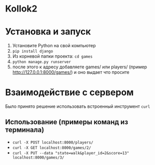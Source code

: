 # Kollok2


# Установка и запуск
1) Установите Python на свой компьютер
2) `pip install django`
3) Из корневой папки проекта: `cd games`
4) `python manage.py runserver`
5) после этого к адресу добавляете games/ или players/ (пример http://127.0.0.1:8000/games/) и оно выдает что просите

# Взаимодействие с сервером
Было принято решение использовать встроенный инструмент `curl`

## Использование (примеры команд из терминала)
* `curl -X POST localhost:8000/players/`
* `curl -X GET localhost:8000/games/2/`
* `curl -X PUT --data "state=walk&player_id=2&score=13" localhost:8000/games/3/`

